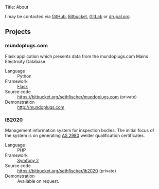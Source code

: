 Title: About


I may be contacted via [GitHub][1], [Bitbucket][2], [GitLab][3] or
[drupal.org][3].


Projects
--------


### mundoplugs.com

Flask application which presents data from the mundoplugs.com Mains Electricity
Database.

<dl class="dl-horizontal">
    <dt>Language</dt>
    <dd>Python</dd>
    <dt>Framework</dt>
    <dd><a href="http://flask.pocoo.org/">Flask</a></dd>
    <dt>Source code</dt>
    <dd><a href="https://bitbucket.org/sethfischer/mundoplugs.com">https://bitbucket.org/sethfischer/mundoplugs.com</a> (private)</dd>
    <dt>Demonstration</dt>
    <dd><a href="http://mundoplugs.com/">http://mundoplugs.com</a></dd>
</dl>


### IB2020

Management information system for inspection bodies. The initial focus of the
system is on generating [AS&nbsp;2980][5] welder qualification certificates.

<dl class="dl-horizontal">
    <dt>Language</dt>
    <dd>PHP</dd>
    <dt>Framework</dt>
    <dd><a href="https://symfony.com/">Symfony&nbsp;2</a></dd>
    <dt>Source code</dt>
    <dd><a href="https://bitbucket.org/sethfischer/ib2020">https://bitbucket.org/sethfischer/ib2020</a> (private)</dd>
    <dt>Demonstration</dt>
    <dd>Available on request.</dd>
</dl>


[1]: https://github.com/sethfischer
[2]: https://bitbucket.org/sethfischer
[3]: https://gitlab.com/u/sethfischer
[4]: https://www.drupal.org/u/sethfischer
[5]: http://shop.standards.co.nz/catalog/2980%3A2007%28AS%7CNZS%29/view

